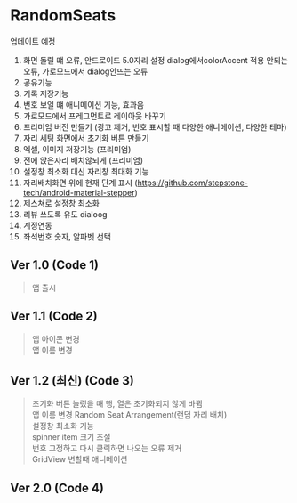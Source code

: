 RandomSeats
===========
업데이트 예정
1. 화면 돌릴 떄 오류, 안드로이드 5.0자리 설정 dialog에서colorAccent 적용 안되는 오류, 가로모드에서 dialog안뜨는 오류
2. 공유기능
3. 기록 저장기능
4. 번호 보일 떄 애니메이션 기능, 효과음
5. 가로모드에서 프레그먼트로 레이아웃 바꾸기
6. 프리미엄 버전 만들기 (광고 제거, 번호 표시할 때 다양한 애니메이션, 다양한 테마)
7. 자리 세팅 화면에서 초기화 버튼 만들기
8. 엑셀, 이미지 저장기능 (프리미엄)
9. 전에 앉은자리 배치않되게 (프리미엄)
10. 설정창 최소화 대신 자리창 최대화 기능
11. 자리배치화면 위에 현재 단계 표시 (https://github.com/stepstone-tech/android-material-stepper)
12. 제스쳐로 설정창 최소화
13. 리뷰 쓰도록 유도 dialoog
14. 계정연동
15. 좌석번호 숫자, 알파벳 선택

## Ver 1.0 (Code 1)
> 앱 출시

## Ver 1.1 (Code 2)
> 앱 아이콘 변경<br>
> 앱 이름 변경

## Ver 1.2 (최신) (Code 3)
> 초기화 버튼 눌렀을 때 행, 열은 초기화되지 않게 바뀜<br>
> 앱 이름 변경 Random Seat Arrangement(랜덤 자리 배치)<br>
> 설정창 최소화 기능<br>
> spinner item 크기 조절<br>
> 번호 고정하고 다시 클릭하면 나오는 오류 제거<br>
> GridView 변할때 애니메이션

## Ver 2.0 (Code 4)
> 

